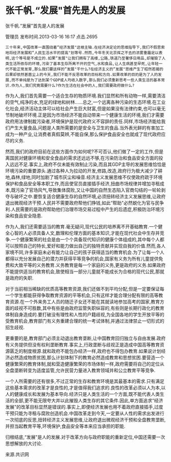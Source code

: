 # 张千帆.“发展"首先是人的发展  
张千帆.“发展"首先是人的发展

管理员 发布时间.2013-03-16 16:17  点击.2695

    三十年来,中国改革一直围绕着“经济发展"这根主轴.在经济决定论的思维指导下,我们不假思索地将经济发展和“人民生活水平的提高"划等号.然而,今年冬天北京挥之不去的浓雾重霾足以表明,这个等号是不成立的.如果“发展"让我们拥有了高楼,公路,铁道乃至奢侈日用品,却摧毁了人类生活所依存的环境,污染了基本生存所离不开的空气,水和食品,让人生病甚至早死,让年轻一代不能正常发育,那么我们要这样的“发展"干什么?在经济主义的“发展"思维产生了昭然若揭的后果却依然甚嚣尘上的今天,我们不能不反思改革的目标和方向.如果改革的目的是为了人的发展,而不单纯是为了达到某个GDP或人均收入数字,那么我们必须重新思考一些人类生活的基本常识.作为人,我们究竟需要什么?作为生活在社会中的人,我们需要政府做什么?

 

作为人,我们首先需要一个适合生存的物质环境.我们显然和所有动物一样,需要清洁的空气,纯净的水,充足的绿地和树林......总之,一个远离各种污染的生态环境.在工业化社会,经济活动主体可以给社会产生巨大财富,但是如果没有法律约束,也可以毫无节制地破坏环境.正是因为市场经济不能自动带来一个健康生活的环境,我们才需要政府用法律制裁污染者,环境保护是现代政府义不容辞的责任.同样,市场经济能给我们产生大量食品,问题是人类所需要的是安全与卫生的食品.当外表光鲜的有害加工成为一种产业,让消费者真假莫辨,不能自保,那么保护食品安全也就成了现代政府应尽的义务.

 

然而,我们的政府目前在这些方面作为如何呢?不可否认,他们做了一定的工作,但是离国民对健康环境和安全食品的需求还远远不够,在污染防治和食品安全方面的投入远远不足.事实上,政府不仅未能有效制止污染,而且其GDP主导的发展思维恰恰是环境污染的重要源头.通过各种人为拉动的开发,修路,改造,政府行为极大减少了耕地,森林,绿地,同时加剧了城市灰尘和噪音.经济主义发展思维不仅使政府疏于环境保护和食品安全等本职工作,而且使官员直接插手经济,扭曲市场规律并增加寻租成本,既污染了官场风气,导致集体腐败,又让中国的自然生态陷入官商勾结的一轮轮剥夺与破坏之中.要恢复适合健康生存的自然环境,必须扭转经济主义发展思维,让政府退出微观经济干预.人民并不需要政府帮他们挣钱,如此“帮助"必然蜕化为官与民争利.人民需要的是政府帮助他们治理市场交易过程中产生的后遗症,积极防治环境污染和食品安全隐患.

 

作为人,我们还需要适当的教育.毫无疑问,现代公民的培养离不开基础教育.一个健全心智的人必须具备人文,数理和伦理方面的基本知识,才能在现代社会中生存并竞争.一个健康繁荣的社会是由一个个具备现代知识的健康个体组成的,其中每个人都可以按照自己的特长,爱好和能力做出自己的独特贡献并实现自我的价值.然而,各人家境不同,许多家庭未必有能力让自己的孩子获得适当的教育机会.为了让每一个人都得以充分发展自己的潜力并获得平等竞争的机会,国家有义务为所有儿童提供免费和大致平等的义务教育.义务教育是每一个家庭的义务,更是政府的义务.如果政府不能提供适当的教育机会,致使相当一部分儿童就不能成长为合格的现代公民,那就是政府的失职.

 

对于当前相当稀缺的优质高等教育资源,我们还做不到平均分配,但是一定要保证每一个学生都能获得争取教育资源的平等机会,只有这样才能合理分配有限的高等教育资源.在一个外来务工人员的随迁子女还不能在其就读地参加高考的国家,教育方面的歧视不可胜数,其中有些是由政府监管失职纵容的,有些则是长期行政化的教育体制自身造成的.要打破没有理性和人性的户籍歧视,为全国各地的学生开放平等的受教育机会,教育部门有义务重建合理的统一考试体制,并通过法律禁止一切形式的招生歧视.

 

更重要的是,教育部门必须主动退出教育垄断,让中国教育回归独立与自由发展.政府有义务提供但没有权利垄断教育.事实上,行政垄断与歧视正是造成中国高等教育资源匮乏的制度根源.就和政府不能包办经济一样,政府也不得包办教育.如果说计划经济必然造成物质贫困,那么计划体制下的教育必然造成教育和思想贫困.要营造一个健康繁荣的教育体制,就和营造健康繁荣的市场体制一样,政府需要将自己的定位从全盘垄断转变为适度监管,允许民营力量进入教育领域并和公立教育平等竞争.

 

一个人所需要的还有很多,不过正常的生存和教育环境是其最基本的需求.只有满足这些基本需求的改革才是良性的,才是值得我们追求的.良性的改革必须以人为本,以人的健康成长和发展为基本导向.经济只是人类生活的一个方面,既不能代表人类生活的全部,更不能无限夸大并以此摧毁人类生存的其它条件.因此,单方面追求“经济发展"的改革目标显然是错误的.事实上,即便经济发展也用不着政府直接插手,过度干预只能为寻租与腐败创造机会.中国改革走到今天,一定要从人性的需求出发进行一次彻底的反思,扭转经济主义发展思维,让政府退出微观经济干预和全盘教育垄断,并担当起教育平等,环境保护,食品安全等本来应当承担的职能.

 

归根结底,“发展"是人的发展.对于改革方向与政府职能的重新定位,中国还需要一次思想解放的大讨论.

来源.共识网
